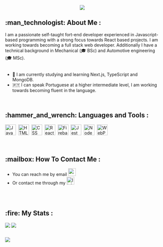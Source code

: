 
<div align="center">
 <img align="center" src="https://firebasestorage.googleapis.com/v0/b/porfolio-ph.appspot.com/o/githubBanner.png?alt=media&token=fd22533b-8141-481c-b32a-856656f79b23"/>
</div>
<h2>:man_technologist:  About Me :</h2>
I am a passionate self-taught fort-end developer experienced in Javascript-based programming with a strong focus towards React based projects. I am working towards becoming a full stack web developer. Additionally I have a technical background in Mechanical (🎓 BSc) and Automotive engineering (🎓 MSc).
<br>
<br>

- :memo: I am currently studying and learning Next.js, TypeScript and MongoDB.
- 🇵🇹 I can speak Portuguese at a higher intermediate level, I am working towards becoming fluent in the language.
<br>
<h2>:hammer_and_wrench: Languages and Tools :</h2>
<div>
  <img src="https://cdn.jsdelivr.net/gh/devicons/devicon/icons/javascript/javascript-original.svg" title="JavaScript" alt="JavaScript" width="35" height="35"/>&nbsp;
  <img src="https://cdn.jsdelivr.net/gh/devicons/devicon/icons/html5/html5-original.svg" title="HTML5" alt="HTML" width="35" height="35"/>&nbsp;
  <img src="https://cdn.jsdelivr.net/gh/devicons/devicon/icons/css3/css3-original.svg"  title="CSS3" alt="CSS" width="35" height="35"/>&nbsp;
  <img src="https://cdn.jsdelivr.net/gh/devicons/devicon/icons/react/react-original.svg" title="React" alt="React" width="35" height="35"/>&nbsp;
  <img src="https://cdn.jsdelivr.net/gh/devicons/devicon/icons/firebase/firebase-plain.svg" title="Firebase" alt="Firebase" width="35" height="35"/>&nbsp;
   <img src="https://cdn.jsdelivr.net/gh/devicons/devicon/icons/jest/jest-plain.svg" title="Jest" alt="Jest" width="35" height="35"/>&nbsp;
   <img src="https://cdn.jsdelivr.net/gh/devicons/devicon/icons/nodejs/nodejs-original.svg" title="NodeJS" alt="NodeJS" width="35" height="35"/>&nbsp;
   <img src="https://cdn.jsdelivr.net/gh/devicons/devicon/icons/webpack/webpack-original.svg" title="WebPack" alt="WebPack" width="35" height="35"/>&nbsp;
</div>
<br>
<br>
<h2>:mailbox:   How To Contact Me :</h2>

- You can reach me by email [<a href="mailto:piercehahn.coding@gmail.com"><img src="https://img.shields.io/badge/Gmail-D14836?style=for-the-badge&logo=gmail&logoColor=white" title="gmail" alt="gmail" height="25"/></a>]()
- Or contact me through my [<img src="https://img.shields.io/badge/LinkedIn-0077B5?style=for-the-badge&logo=linkedin&logoColor=white" title="linkedin" alt="linkedin" height="25"/>](https://www.linkedin.com/)

<br>
<br>
<h2>:fire:   My Stats :</h2>
<div align="left">
  <img align="center" src="https://github-readme-stats.vercel.app/api?username=Pierce-44&show_icons=true&line_height=27&theme=radical&title_color=2ce28d&bg_color=121e2a&hide_border=true" />
 <img align="center" src="https://github-readme-stats.vercel.app/api/top-langs/?username=Pierce-44&show_icons=true&theme=radical&title_color=2ce28d&bg_color=121e2a&hide_border=true" />
</div>
<br>

![](https://komarev.com/ghpvc/?username=Pierce-44&color=blueviolet&style=for-the-badge)

<!--
**Pierce-44/Pierce-44** is a ✨ _special_ ✨ repository because its `README.md` (this file) appears on your GitHub profile.

Here are some ideas to get you started:

- 🔭 I’m currently working on ...
- 🌱 I’m currently learning ...
- 👯 I’m looking to collaborate on ...
- 🤔 I’m looking for help with ...
- 💬 Ask me about ...
- 📫 How to reach me: ...
- 😄 Pronouns: ...
- ⚡ Fun fact: ...
-->

